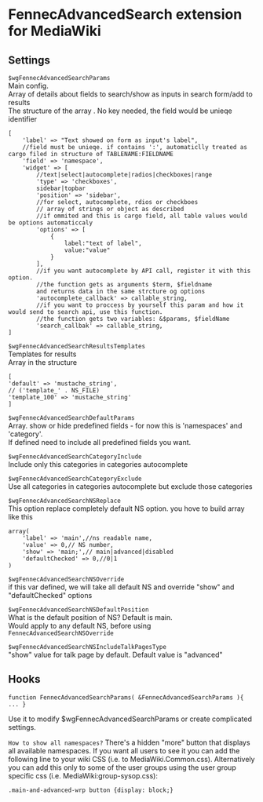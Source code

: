 # FennecAdvancedSearch extension for MediaWiki  

## Settings  

```$wgFennecAdvancedSearchParams```  
Main config.  
Array of details about fields to search/show as inputs in search form/add to results  
The structure of the array .
No key needed, the field would be unieqe identifier
```
[
    'label' => "Text showed on form as input's label",
    //field must be unieqe. if contains ':', automaticlly treated as cargo filed in structure of TABLENAME:FIELDNAME
    'field' => 'namespace',
	'widget' => [
	    //text|select|autocomplete|radios|checkboxes|range
	    'type' => 'checkboxes',
	    sidebar|topbar
	    'position' => 'sidebar',
	    //for select, autocomplete, rdios or checkboes
	    // array of strings or object as described
	    //if ommited and this is cargo field, all table values would be options automaticcaly
	    'options' => [
	        {
	            label:"text of label",
	            value:"value"
	        }
	    ],
	    //if you want autocomplete by API call, register it with this option.
	    //the function gets as arguments $term, $fieldname
	    and returns data in the same strcture og options
	    'autocomplete_callback' => callable_string,
	    //if you want to proccess by yourself this param and how it would send to search api, use this function.
	    //the function gets two variables: &$params, $fieldName
	    'search_callbak' => callable_string,
]
```  
```$wgFennecAdvancedSearchResultsTemplates```  
Templates for results  
Array in the structure  
```
[
'default' => 'mustache_string',
// ('template_' . NS_FILE)
'template_100' => 'mustache_string'
]
```
```$wgFennecAdvancedSearchDefaultParams```  
Array. show or hide predefined fields - for now this is 'namespaces' and 'category'.   
If defined need to include all predefined fields you want.  

```$wgFennecAdvancedSearchCategoryInclude```  
Include only this categories in categories autocomplete  

```$wgFennecAdvancedSearchCategoryExclude```  
Use all categories in categories autocomplete but exclude those categories  

```$wgFennecAdvancedSearchNSReplace```  
This option replace completely default NS option. you hove to build array like this  
```
array(
    'label' => 'main',//ns readable name,
    'value' => 0,// NS number,
    'show' => 'main;',// main|advanced|disabled
    'defaultChecked' => 0,//0|1
)
```  

```$wgFennecAdvancedSearchNSOverride```  
if this var defined, we will take all default NS and override "show" and "defaultChecked" options  

```$wgFennecAdvancedSearchNSDefaultPosition```  
What is the default position of NS? Default is main.  
Would apply to any default NS, before using ```FennecAdvancedSearchNSOverride```

```$wgFennecAdvancedSearchNSIncludeTalkPagesType```  
"show" value for talk page by default. Default value is "advanced"  
## Hooks  
```
function FennecAdvancedSearchParams( &FennecAdvancedSearchParams ){ ... }
```
Use it to modify $wgFennecAdvancedSearchParams or create complicated settings.

```How to show all namespaces?```
There's a hidden "more" button that displays all available namespaces. If you want all users to see it you can add the following line to your wiki CSS (i.e. to MediaWiki.Common.css). Alternatively you can add this only to some of the user groups using the user group specific css (i.e. MediaWiki:group-sysop.css):
```
.main-and-advanced-wrp button {display: block;}
```
